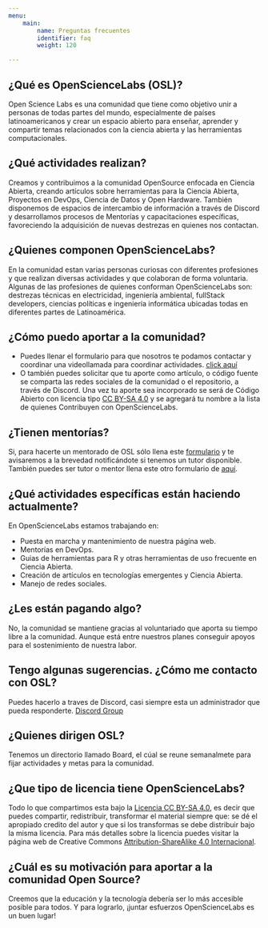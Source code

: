 ```yaml
---
menu:
    main:
        name: Preguntas frecuentes
        identifier: faq
        weight: 120

---
```



## ¿Qué es OpenScienceLabs (OSL)?
Open Science Labs es una comunidad que tiene como objetivo unir a personas de todas partes del mundo, especialmente de países latinoamericanos y crear un espacio abierto para enseñar, aprender y compartir temas relacionados con la ciencia abierta y las herramientas computacionales.

## ¿Qué actividades realizan?
Creamos y contribuimos a la comunidad OpenSource enfocada en Ciencia Abierta, creando artículos sobre herramientas para la Ciencia Abierta, Proyectos en DevOps, Ciencia de Datos y Open Hardware. También disponemos de espacios de intercambio de información a través de Discord y desarrollamos procesos de Mentorías y capacitaciones específicas, favoreciendo la adquisición de nuevas destrezas en quienes nos contactan.

## ¿Quienes componen OpenScienceLabs?
En la comunidad estan varias personas curiosas con diferentes profesiones y que realizan diversas actividades y que colaboran de forma voluntaria. Algunas de las profesiones de quienes conforman OpenScienceLabs son: destrezas técnicas en electricidad, ingeniería ambiental, fullStack developers, ciencias políticas e ingeniería informática ubicadas todas en diferentes partes de Latinoamérica.

## ¿Cómo puedo aportar a la comunidad?
* Puedes llenar el formulario para que nosotros te podamos contactar y coordinar una videollamada para coordinar actividades.  [click aquí](https://github.com/OpenScienceLabs/request-forms/issues/new/choose?fbclid=IwAR3pDhR5soLQJrgKTUzmT9I1ty8rEyMTtn8LarkDzdDqkUadQc_ugwX5IsE)
* O también puedes solicitar que tu aporte como artículo, o código fuente se comparta las redes sociales de la comunidad o el repositorio, a través de Discord. Una vez tu aporte sea incorporado se será de Código Abierto con licencia tipo [CC BY-SA 4.0](https://creativecommons.org/licenses/by-sa/4.0/) y se agregará tu nombre a la lista de quienes Contribuyen con OpenScienceLabs.

## ¿Tienen mentorías?
Si, para hacerte un mentorado de OSL sólo llena este [formulario](https://github.com/OpenScienceLabs/request-forms/issues/new/choose?fbclid=IwAR3pDhR5soLQJrgKTUzmT9I1ty8rEyMTtn8LarkDzdDqkUadQc_ugwX5IsE) y te avisaremos a la brevedad notificándote si tenemos un tutor disponible.
También puedes ser tutor o mentor llena este otro formulario de [aquí](https://github.com/OpenScienceLabs/request-forms/issues/new/choose?fbclid=IwAR3pDhR5soLQJrgKTUzmT9I1ty8rEyMTtn8LarkDzdDqkUadQc_ugwX5IsE).

## ¿Qué actividades específicas están haciendo actualmente?
En OpenScienceLabs estamos trabajando en:
* Puesta en marcha y mantenimiento de nuestra págína web.
* Mentorías en DevOps.
* Guias de herramientas para R y otras herramientas de uso frecuente en Ciencia Abierta.
* Creación de artículos en tecnologías emergentes y Ciencia Abierta.
* Manejo de redes sociales.

## ¿Les están pagando algo?
No, la comunidad se mantiene gracias al voluntariado que aporta su tiempo libre a la comunidad. Aunque está entre nuestros planes conseguir apoyos para el sostenimiento de nuestra labor.

## Tengo algunas sugerencias. ¿Cómo me contacto con OSL?
Puedes hacerlo a traves de Discord, casi siempre esta un administrador que pueda responderte. [Discord Group](http://discord.opensciencelabs.org/)

## ¿Quienes dirigen OSL?
Tenemos un directorio llamado Board, el cúal se reune semanalmete para fijar actividades y metas para la comunidad.

## ¿Que tipo de licencia tiene OpenScienceLabs?
Todo lo que compartimos esta bajo la [Licencia CC BY-SA 4.0](https://creativecommons.org/licenses/by-sa/4.0/), es decir que puedes compartir, redistribuir, transformar el material siempre que: se dé el apropiado credito del autor y que si los transformas se debe distribuir bajo la misma licencia. Para más detalles sobre la licencia puedes visitar la página web de Creative Commons [Attribution-ShareAlike 4.0 Internacional](https://creativecommons.org/licenses/by-sa/4.0/).


## ¿Cuál es su motivación para aportar a la comunidad Open Source?
Creemos que la educación y la tecnología debería ser lo más accesible posible para todos. Y para lograrlo, ¡juntar esfuerzos OpenScienceLabs es un buen lugar!